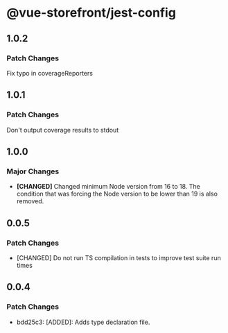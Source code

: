 # @vue-storefront/jest-config

## 1.0.2

### Patch Changes

Fix typo in coverageReporters

## 1.0.1

### Patch Changes

Don't output coverage results to stdout

## 1.0.0

### Major Changes

- **[CHANGED]** Changed minimum Node version from 16 to 18. The condition that was forcing the Node version to be lower than 19 is also removed.

## 0.0.5

### Patch Changes

- [CHANGED] Do not run TS compilation in tests to improve test suite run times

## 0.0.4

### Patch Changes

- bdd25c3: [ADDED]: Adds type declaration file.
